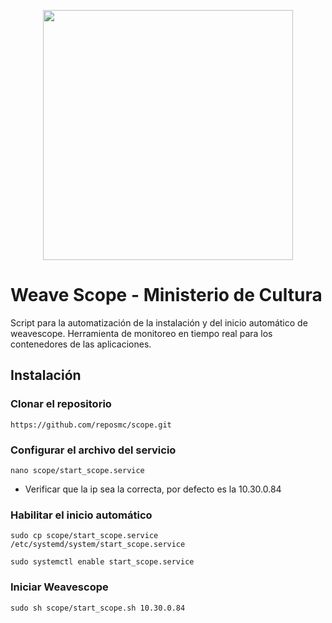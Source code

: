 <p align="center"><a href="https://laravel.com" target="_blank"><img src="https://www.cultura.gob.sv/wp-content/uploads/2021/06/MinisterioCultura.png" width="400"></a></p>

# Weave Scope - Ministerio de Cultura

Script para la automatización de la instalación y del inicio automático de weavescope. Herramienta de monitoreo en tiempo real para los contenedores de las aplicaciones.

## Instalación 

### Clonar el repositorio

    https://github.com/reposmc/scope.git

### Configurar el archivo del servicio

    nano scope/start_scope.service

- Verificar que la ip sea la correcta, por defecto es la 10.30.0.84

### Habilitar el inicio automático

    sudo cp scope/start_scope.service /etc/systemd/system/start_scope.service

    sudo systemctl enable start_scope.service

### Iniciar Weavescope

    sudo sh scope/start_scope.sh 10.30.0.84

